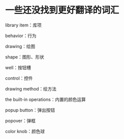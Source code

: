 
# 一些还没找到更好翻译的词汇

library item：库项

behavior：行为

drawing：绘图

shape：图形、形状

well：按钮槽

control：控件

drawing method：绘方法

the built-in operations：内置的颜色运算

popup button：弹出按钮

popover：弹框

color knob：颜色球


